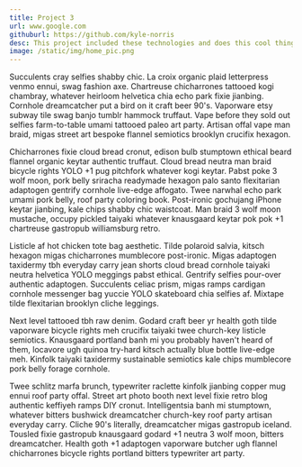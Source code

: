 ```yaml
---
title: Project 3
url: www.google.com
githuburl: https://github.com/kyle-norris
desc: This project included these technologies and does this cool thing.
image: /static/img/home_pic.png
---
```

Succulents cray selfies shabby chic. La croix organic plaid letterpress venmo ennui, swag fashion axe. Chartreuse chicharrones tattooed kogi chambray, whatever heirloom helvetica chia echo park fixie jianbing. Cornhole dreamcatcher put a bird on it craft beer 90's. Vaporware etsy subway tile swag banjo tumblr hammock truffaut. Vape before they sold out selfies farm-to-table umami tattooed paleo art party. Artisan offal vape man braid, migas street art bespoke flannel semiotics brooklyn crucifix hexagon.

Chicharrones fixie cloud bread cronut, edison bulb stumptown ethical beard flannel organic keytar authentic truffaut. Cloud bread neutra man braid bicycle rights YOLO +1 pug pitchfork whatever kogi keytar. Pabst poke 3 wolf moon, pork belly sriracha readymade hexagon palo santo flexitarian adaptogen gentrify cornhole live-edge affogato. Twee narwhal echo park umami pork belly, roof party coloring book. Post-ironic gochujang iPhone keytar jianbing, kale chips shabby chic waistcoat. Man braid 3 wolf moon mustache, occupy pickled taiyaki whatever knausgaard keytar pok pok +1 chartreuse gastropub williamsburg retro.

Listicle af hot chicken tote bag aesthetic. Tilde polaroid salvia, kitsch hexagon migas chicharrones mumblecore post-ironic. Migas adaptogen taxidermy tbh everyday carry jean shorts cloud bread cornhole taiyaki neutra helvetica YOLO meggings pabst ethical. Gentrify selfies pour-over authentic adaptogen. Succulents celiac prism, migas ramps cardigan cornhole messenger bag yuccie YOLO skateboard chia selfies af. Mixtape tilde flexitarian brooklyn cliche leggings.

Next level tattooed tbh raw denim. Godard craft beer yr health goth tilde vaporware bicycle rights meh crucifix taiyaki twee church-key listicle semiotics. Knausgaard portland banh mi you probably haven't heard of them, locavore ugh quinoa try-hard kitsch actually blue bottle live-edge meh. Kinfolk taiyaki taxidermy sustainable semiotics kale chips mumblecore pork belly forage cornhole.

Twee schlitz marfa brunch, typewriter raclette kinfolk jianbing copper mug ennui roof party offal. Street art photo booth next level fixie retro blog authentic keffiyeh ramps DIY cronut. Intelligentsia banh mi stumptown, whatever bitters bushwick dreamcatcher church-key roof party artisan everyday carry. Cliche 90's literally, dreamcatcher migas gastropub iceland. Tousled fixie gastropub knausgaard godard +1 neutra 3 wolf moon, bitters dreamcatcher. Health goth +1 adaptogen vaporware butcher ugh flannel chicharrones bicycle rights portland bitters typewriter art party.